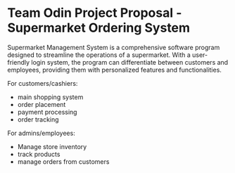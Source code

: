 # Team Odin Project Proposal - Supermarket Ordering System

Supermarket Management System is a comprehensive software program designed to streamline the operations of a supermarket. With a user-friendly login system, the program can differentiate between customers and employees, providing them with personalized features and functionalities.

For customers/cashiers:
  - main shopping system
  - order placement
  - payment processing
  - order tracking

For admins/employees:
  - Manage store inventory
  - track products
  - manage orders from customers

